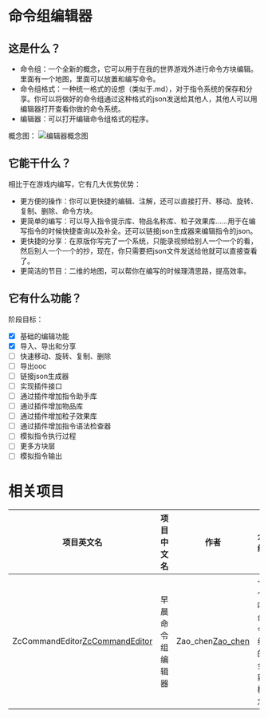 # 命令组编辑器
## 这是什么？
- 命令组：一个全新的概念，它可以用于在我的世界游戏外进行命令方块编辑。里面有一个地图，里面可以放置和编写命令。
- 命令组格式：一种统一格式的设想（类似于.md），对于指令系统的保存和分享。你可以将做好的命令组通过这种格式的json发送给其他人，其他人可以用编辑器打开查看你做的命令系统。
- 编辑器：可以打开编辑命令组格式的程序。

概念图：
![编辑器概念图](https://user-images.githubusercontent.com/77674075/232279971-ae2c0c7f-5d43-4b8d-801c-4d7aa7393d45.png)
## 它能干什么？
相比于在游戏内编写，它有几大优势优势：
- 更方便的操作：你可以更快捷的编辑、注解，还可以直接打开、移动、旋转、复制、删除、命令方块。
- 更简单的编写：可以导入指令提示库、物品名称库、粒子效果库……用于在编写指令的时候快捷查询以及补全。还可以链接json生成器来编辑指令的json。
- 更快捷的分享：在原版你写完了一个系统，只能录视频给别人一个一个的看，然后别人一个一个的抄，现在，你只需要把json文件发送给他就可以直接查看了。
- 更简洁的节目：二维的地图，可以帮你在编写的时候理清思路，提高效率。
## 它有什么功能？
阶段目标：
 - [x] 基础的编辑功能
 - [x] 导入、导出和分享
 - [ ] 快速移动、旋转、复制、删除
 - [ ] 导出ooc
 - [ ] 链接json生成器
 - [ ] 实现插件接口
 - [ ] 通过插件增加指令助手库
 - [ ] 通过插件增加物品库
 - [ ] 通过插件增加粒子效果库
 - [ ] 通过插件增加指令语法检查器
 - [ ] 模拟指令执行过程
 - [ ] 更多方块层
 - [ ] 模拟指令输出

# 相关项目
|项目英文名|项目中文名|作者|介绍|平台|状态|
|---|---|---|---|---|---|
|ZcCommandEditor[ZcCommandEditor](ZcCommandEditor)|早晨命令组编辑器|Zao_chen[Zao_chen](https://github.com/Zao-chen)|一个叫命令组的全新概念|Windows|开发中:
